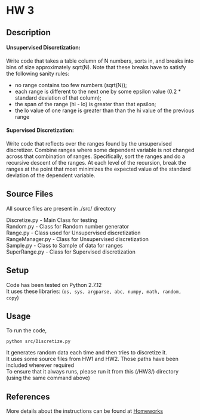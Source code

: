 # HW 3

## Description

#### Unsupervised Discretization: 
Write code that takes a table column of N numbers, sorts in, and breaks into bins of size approximately sqrt(N). Note that these breaks have to satisfy the following sanity rules: <br />

- no range contains too few numbers (sqrt(N));
- each range is different to the next one by some epsilon value (0.2 * standard deviation of that column);
- the span of the range (hi - lo) is greater than that epsilon;
- the lo value of one range is greater than than the hi value of the previous range

#### Supervised Discretization: 
Write code that reflects over the ranges found by the unsupervised discretizer. Combine ranges where some dependent variable is not changed across that combination of ranges. Specifically, sort the ranges and do a recursive descent of the ranges. At each level of the recursion, break the ranges at the point that most minimizes the expected value of the standard deviation of the dependent variable.<br />

## Source Files
All source files are present in ./src/ directory <br />

Discretize.py - Main Class for testing <br />
Random.py - Class for Random number generator <br />
Range.py - Class used for Unsupervised discretization <br />
RangeManager.py - Class for Unsupervised discretization  <br />
Sample.py - Class to Sample of data for ranges <br />
SuperRange.py - Class for Supervised discretization  <br />

## Setup
Code has been tested on Python 2.7.12 <br />
It uses these libraries: (`os, sys, argparse, abc, numpy, math, random, copy`)

## Usage
To run the code,

`python src/Discretize.py`

It generates random data each time and then tries to discretize it. <br />
It uses some source files from HW1 and HW2. Those paths have been included wherever required<br />
To ensure that it always runs, please run it from this (/HW3/) directory (using the same command above)<br />

## References

More details about the instructions can be found at [Homeworks](https://txt.github.io/fss17/homeworks)

